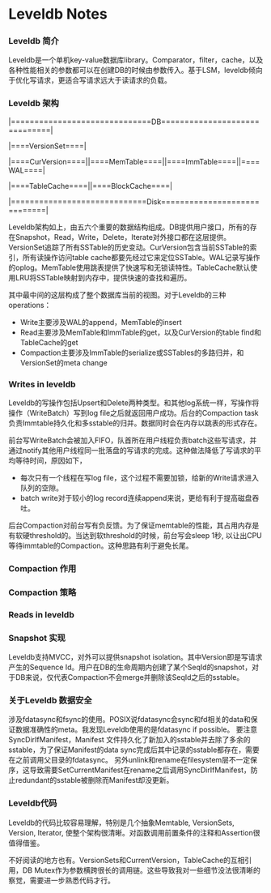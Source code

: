# Leveldb Notes

### Leveldb 简介

Leveldb是一个单机key-value数据库library。Comparator，filter，cache，以及各种性能相关的参数都可以在创建DB的时候由参数传入。基于LSM，leveldb倾向于优化写请求，更适合写请求远大于读请求的负载。

### Leveldb 架构

|==============================DB==============================|

|====VersionSet====|

|====CurVersion====||====MemTable====||====ImmTable====||====WAL====|

|====TableCache====||====BlockCache====|

|=============================Disk=============================|

Leveldb架构如上，由五六个重要的数据结构组成。DB提供用户接口，所有的存在Snapshot，Read，Write，Delete，Iterate对外接口都在这层提供。VersionSet追踪了所有SSTable的历史变动。CurVersion包含当前SSTable的索引，所有读操作访问table cache都要先经过它来定位SSTable。WAL记录写操作的oplog。MemTable使用跳表提供了快速写和无锁读特性。TableCache默认使用LRU将SSTable映射到内存中，提供快速的查找和遍历。

其中最中间的这层构成了整个数据库当前的视图。对于Leveldb的三种operations：

* Write主要涉及WAL的append，MemTable的insert
* Read主要涉及MemTable和ImmTable的get，以及CurVersion的table find和TableCache的get
* Compaction主要涉及ImmTable的serialize或SSTables的多路归并，和VersionSet的meta change


### Writes in leveldb
Leveldb的写操作包括Upsert和Delete两种类型。和其他log系统一样，写操作将操作（WriteBatch）写到log file之后就返回用户成功。后台的Compaction task负责Immtable持久化和多sstable的归并。数据同时会在内存以跳表的形式存在。

前台写WriteBatch会被加入FIFO，队首所在用户线程负责batch这些写请求，并通过notify其他用户线程同一批落盘的写请求的完成。这种做法降低了写请求的平均等待时间，原因如下，

* 每次只有一个线程在写log file，这个过程不需要加锁，给新的Write请求进入队列的空隙。
* batch write对于较小的log record连续append来说，更给有利于提高磁盘吞吐。

后台Compaction对前台写有负反馈。为了保证memtable的性能，其占用内存是有软硬threshold的。当达到软threshold的时候，前台写会sleep 1秒, 以让出CPU等待immtable的Compaction。这种思路有利于避免长尾。

### Compaction 作用


### Compaction 策略


### Reads in leveldb


### Snapshot 实现
Leveldb支持MVCC，对外可以提供snapshot isolation。其中Version即是写请求产生的Sequence Id。用户在DB的生命周期内创建了某个SeqId的snapshot，对于DB来说，仅代表Compaction不会merge并删除该SeqId之后的sstable。

### 关于Leveldb 数据安全
涉及fdatasync和fsync的使用。POSIX说fdatasync会sync和fd相关的data和保证数据准确性的meta。我发现Leveldb使用的是fdatasync if possible。
要注意SyncDirIfManifest，Manifest 文件持久化了新加入的sstable并去除了多余的sstable，为了保证Manifest的data sync完成后其中记录的sstable都存在，需要在之前调用父目录的fdatasync。
另外unlink和rename在filesystem层不一定保序，这导致需要SetCurrentManifest在rename之后调用SyncDirIfManifest，防止redundant的sstable被删除而Manifest却没更新。

### Leveldb代码
Leveldb的代码比较容易理解，特别是几个抽象Memtable, VersionSets, Version, Iterator, 使整个架构很清晰。对函数调用前置条件的注释和Assertion很值得借鉴。

不好阅读的地方也有。VersionSets和CurrentVersion，TableCache的互相引用，DB Mutex作为参数横跨很长的调用链。这些导致我对一些细节没法很清晰的察觉，需要进一步熟悉代码才行。